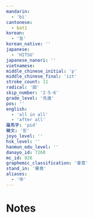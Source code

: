 ```yaml
---
mandarin:
  - 'bì'
cantonese:
  - bat1
korean:
  - '필'
korean_native: ''
japanese:
  - 'HITSU'
japanese_nanori: ''
vietnamese:
middle_chinese_initial: 'p'
middle_chinese_final: 'iɪt'
stroke_count: 11
radical: '田'
skip_number: '2-5-6'
grade_level: '先進'
pos: ''
english:
  - 'all in all'
  - 'after all'
羅馬字: 'pid'
韓文: '핃'
joyo_level: ''
hsk_level: ''
hanmun_edu_level: ''
danayo_id: 7260
mc_id: 826
graphemic_classification: '會意'
stand_in: '畢竟'
aliases:
  - '毕'
---
```


# Notes
